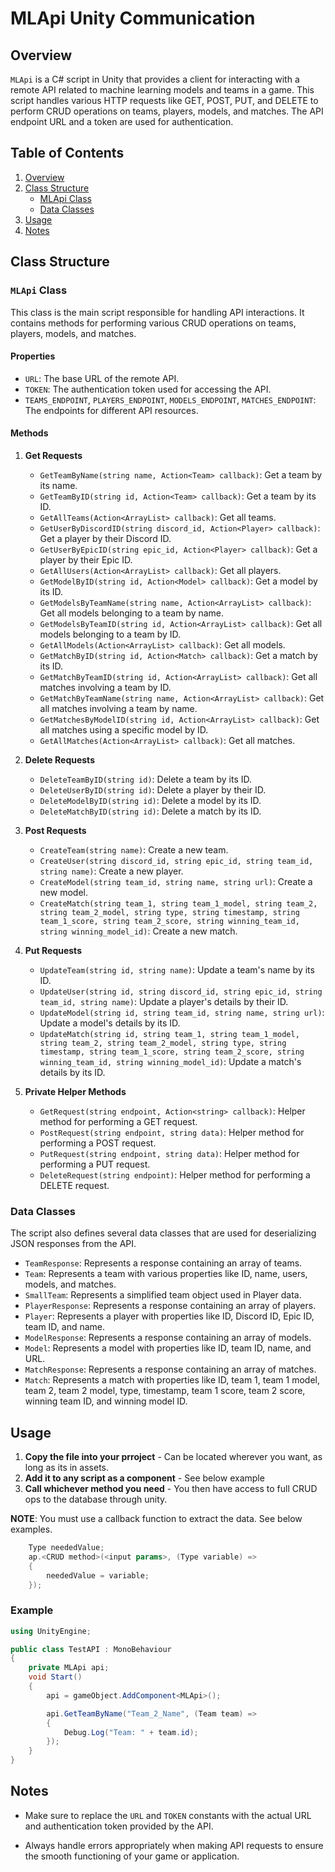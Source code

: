 # MLApi Unity Communication

## Overview

`MLApi` is a C# script in Unity that provides a client for interacting with a remote API related to machine learning models and teams in a game. This script handles various HTTP requests like GET, POST, PUT, and DELETE to perform CRUD operations on teams, players, models, and matches. The API endpoint URL and a token are used for authentication.

## Table of Contents

1. [Overview](#overview)
2. [Class Structure](#class-structure)
   - [MLApi Class](#mlapi-class)
   - [Data Classes](#data-classes)
3. [Usage](#usage)
4. [Notes](#notes)

## Class Structure

### `MLApi` Class

This class is the main script responsible for handling API interactions. It contains methods for performing various CRUD operations on teams, players, models, and matches.

#### Properties

- `URL`: The base URL of the remote API.
- `TOKEN`: The authentication token used for accessing the API.
- `TEAMS_ENDPOINT`, `PLAYERS_ENDPOINT`, `MODELS_ENDPOINT`, `MATCHES_ENDPOINT`: The endpoints for different API resources.

#### Methods

1. **Get Requests**

   - `GetTeamByName(string name, Action<Team> callback)`: Get a team by its name.
   - `GetTeamByID(string id, Action<Team> callback)`: Get a team by its ID.
   - `GetAllTeams(Action<ArrayList> callback)`: Get all teams.
   - `GetUserByDiscordID(string discord_id, Action<Player> callback)`: Get a player by their Discord ID.
   - `GetUserByEpicID(string epic_id, Action<Player> callback)`: Get a player by their Epic ID.
   - `GetAllUsers(Action<ArrayList> callback)`: Get all players.
   - `GetModelByID(string id, Action<Model> callback)`: Get a model by its ID.
   - `GetModelsByTeamName(string name, Action<ArrayList> callback)`: Get all models belonging to a team by name.
   - `GetModelsByTeamID(string id, Action<ArrayList> callback)`: Get all models belonging to a team by ID.
   - `GetAllModels(Action<ArrayList> callback)`: Get all models.
   - `GetMatchByID(string id, Action<Match> callback)`: Get a match by its ID.
   - `GetMatchByTeamID(string id, Action<ArrayList> callback)`: Get all matches involving a team by ID.
   - `GetMatchByTeamName(string name, Action<ArrayList> callback)`: Get all matches involving a team by name.
   - `GetMatchesByModelID(string id, Action<ArrayList> callback)`: Get all matches using a specific model by ID.
   - `GetAllMatches(Action<ArrayList> callback)`: Get all matches.

2. **Delete Requests**

   - `DeleteTeamByID(string id)`: Delete a team by its ID.
   - `DeleteUserByID(string id)`: Delete a player by their ID.
   - `DeleteModelByID(string id)`: Delete a model by its ID.
   - `DeleteMatchByID(string id)`: Delete a match by its ID.

3. **Post Requests**

   - `CreateTeam(string name)`: Create a new team.
   - `CreateUser(string discord_id, string epic_id, string team_id, string name)`: Create a new player.
   - `CreateModel(string team_id, string name, string url)`: Create a new model.
   - `CreateMatch(string team_1, string team_1_model, string team_2, string team_2_model, string type, string timestamp, string team_1_score, string team_2_score, string winning_team_id, string winning_model_id)`: Create a new match.

4. **Put Requests**

   - `UpdateTeam(string id, string name)`: Update a team's name by its ID.
   - `UpdateUser(string id, string discord_id, string epic_id, string team_id, string name)`: Update a player's details by their ID.
   - `UpdateModel(string id, string team_id, string name, string url)`: Update a model's details by its ID.
   - `UpdateMatch(string id, string team_1, string team_1_model, string team_2, string team_2_model, string type, string timestamp, string team_1_score, string team_2_score, string winning_team_id, string winning_model_id)`: Update a match's details by its ID.

5. **Private Helper Methods**

   - `GetRequest(string endpoint, Action<string> callback)`: Helper method for performing a GET request.
   - `PostRequest(string endpoint, string data)`: Helper method for performing a POST request.
   - `PutRequest(string endpoint, string data)`: Helper method for performing a PUT request.
   - `DeleteRequest(string endpoint)`: Helper method for performing a DELETE request.

### Data Classes

The script also defines several data classes that are used for deserializing JSON responses from the API.

- `TeamResponse`: Represents a response containing an array of teams.
- `Team`: Represents a team with various properties like ID, name, users, models, and matches.
- `SmallTeam`: Represents a simplified team object used in Player data.
- `PlayerResponse`: Represents a response containing an array of players.
- `Player`: Represents a player with properties like ID, Discord ID, Epic ID, team ID, and name.
- `ModelResponse`: Represents a response containing an array of models.
- `Model`: Represents a model with properties like ID, team ID, name, and URL.
- `MatchResponse`: Represents a response containing an array of matches.
- `Match`: Represents a match with properties like ID, team 1, team 1 model, team 2, team 2 model, type, timestamp, team 1 score, team 2 score, winning team ID, and winning model ID.

## Usage

1. **Copy the file into your prroject** - Can be located wherever you want, as long as its in assets.
2. **Add it to any script as a component** - See below example
3. **Call whichever method you need** - You then have access to full CRUD ops to the database through unity.

**NOTE**: You must use a callback function to extract the data. See below examples.

```C#
    Type neededValue;
    ap.<CRUD method>(<input params>, (Type variable) =>
    {
        neededValue = variable;
    });
```

### Example

```C#
using UnityEngine;

public class TestAPI : MonoBehaviour
{
    private MLApi api;
    void Start()
    {
        api = gameObject.AddComponent<MLApi>();

        api.GetTeamByName("Team_2_Name", (Team team) =>
        {
            Debug.Log("Team: " + team.id);
        });
    }
}
```

## Notes

- Make sure to replace the `URL` and `TOKEN` constants with the actual URL and authentication token provided by the API.

- Always handle errors appropriately when making API requests to ensure the smooth functioning of your game or application.
